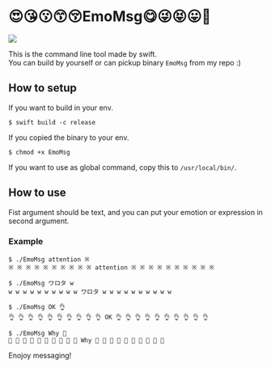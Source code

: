 # 😍😘😗😙😚EmoMsg😋😜😝😛🤗
[![](https://img.shields.io/badge/Swift-3.1-orange.svg)]()  
  
This is the command line tool made by swift.  
You can build by yourself or can pickup binary `EmoMsg` from my repo :)  
  
## How to setup
If you want to build in your env.
```
$ swift build -c release
```
If you copied the binary to your env.
```
$ chmod +x EmoMsg
```
If you want to use as global command, copy this to `/usr/local/bin/`.
## How to use
Fist argument should be text, and you can put your emotion or expression in second argument.  
### Example
```
$ ./EmoMsg attention ※
※ ※ ※ ※ ※ ※ ※ ※ ※ ※ attention ※ ※ ※ ※ ※ ※ ※ ※ ※ ※
```
```
$ ./EmoMsg ワロタ w
w w w w w w w w w w ワロタ w w w w w w w w w w
```
```
$ ./EmoMsg OK 👌
👌 👌 👌 👌 👌 👌 👌 👌 👌 👌 OK 👌 👌 👌 👌 👌 👌 👌 👌 👌 👌
```
```
$ ./EmoMsg Why 🤔
🤔 🤔 🤔 🤔 🤔 🤔 🤔 🤔 🤔 🤔 Why 🤔 🤔 🤔 🤔 🤔 🤔 🤔 🤔 🤔 🤔
```
  
Enojoy messaging!
